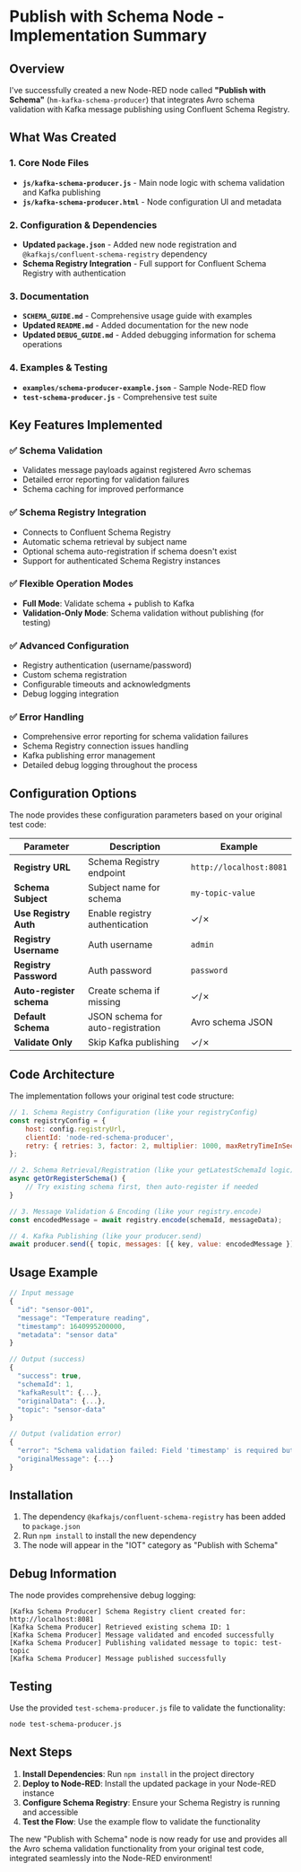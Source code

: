 # Publish with Schema Node - Implementation Summary

## Overview

I've successfully created a new Node-RED node called **"Publish with Schema"** (`hm-kafka-schema-producer`) that integrates Avro schema validation with Kafka message publishing using Confluent Schema Registry.

## What Was Created

### 1. Core Node Files

- **`js/kafka-schema-producer.js`** - Main node logic with schema validation and Kafka publishing
- **`js/kafka-schema-producer.html`** - Node configuration UI and metadata

### 2. Configuration & Dependencies

- **Updated `package.json`** - Added new node registration and `@kafkajs/confluent-schema-registry` dependency
- **Schema Registry Integration** - Full support for Confluent Schema Registry with authentication

### 3. Documentation

- **`SCHEMA_GUIDE.md`** - Comprehensive usage guide with examples
- **Updated `README.md`** - Added documentation for the new node
- **Updated `DEBUG_GUIDE.md`** - Added debugging information for schema operations

### 4. Examples & Testing

- **`examples/schema-producer-example.json`** - Sample Node-RED flow
- **`test-schema-producer.js`** - Comprehensive test suite

## Key Features Implemented

### ✅ Schema Validation
- Validates message payloads against registered Avro schemas
- Detailed error reporting for validation failures
- Schema caching for improved performance

### ✅ Schema Registry Integration
- Connects to Confluent Schema Registry
- Automatic schema retrieval by subject name
- Optional schema auto-registration if schema doesn't exist
- Support for authenticated Schema Registry instances

### ✅ Flexible Operation Modes
- **Full Mode**: Validate schema + publish to Kafka
- **Validation-Only Mode**: Schema validation without publishing (for testing)

### ✅ Advanced Configuration
- Registry authentication (username/password)
- Custom schema registration
- Configurable timeouts and acknowledgments
- Debug logging integration

### ✅ Error Handling
- Comprehensive error reporting for schema validation failures
- Schema Registry connection issues handling
- Kafka publishing error management
- Detailed debug logging throughout the process

## Configuration Options

The node provides these configuration parameters based on your original test code:

| Parameter | Description | Example |
|-----------|-------------|---------|
| **Registry URL** | Schema Registry endpoint | `http://localhost:8081` |
| **Schema Subject** | Subject name for schema | `my-topic-value` |
| **Use Registry Auth** | Enable registry authentication | ✓/✗ |
| **Registry Username** | Auth username | `admin` |
| **Registry Password** | Auth password | `password` |
| **Auto-register schema** | Create schema if missing | ✓/✗ |
| **Default Schema** | JSON schema for auto-registration | Avro schema JSON |
| **Validate Only** | Skip Kafka publishing | ✓/✗ |

## Code Architecture

The implementation follows your original test code structure:

```javascript
// 1. Schema Registry Configuration (like your registryConfig)
const registryConfig = {
    host: config.registryUrl,
    clientId: 'node-red-schema-producer',
    retry: { retries: 3, factor: 2, multiplier: 1000, maxRetryTimeInSecs: 60 }
};

// 2. Schema Retrieval/Registration (like your getLatestSchemaId logic)
async getOrRegisterSchema() {
    // Try existing schema first, then auto-register if needed
}

// 3. Message Validation & Encoding (like your registry.encode)
const encodedMessage = await registry.encode(schemaId, messageData);

// 4. Kafka Publishing (like your producer.send)
await producer.send({ topic, messages: [{ key, value: encodedMessage }] });
```

## Usage Example

```javascript
// Input message
{
  "id": "sensor-001",
  "message": "Temperature reading", 
  "timestamp": 1640995200000,
  "metadata": "sensor data"
}

// Output (success)
{
  "success": true,
  "schemaId": 1,
  "kafkaResult": {...},
  "originalData": {...},
  "topic": "sensor-data"
}

// Output (validation error)
{
  "error": "Schema validation failed: Field 'timestamp' is required but missing",
  "originalMessage": {...}
}
```

## Installation

1. The dependency `@kafkajs/confluent-schema-registry` has been added to `package.json`
2. Run `npm install` to install the new dependency
3. The node will appear in the "IOT" category as "Publish with Schema"

## Debug Information

The node provides comprehensive debug logging:

```
[Kafka Schema Producer] Schema Registry client created for: http://localhost:8081
[Kafka Schema Producer] Retrieved existing schema ID: 1
[Kafka Schema Producer] Message validated and encoded successfully
[Kafka Schema Producer] Publishing validated message to topic: test-topic
[Kafka Schema Producer] Message published successfully
```

## Testing

Use the provided `test-schema-producer.js` file to validate the functionality:

```bash
node test-schema-producer.js
```

## Next Steps

1. **Install Dependencies**: Run `npm install` in the project directory
2. **Deploy to Node-RED**: Install the updated package in your Node-RED instance
3. **Configure Schema Registry**: Ensure your Schema Registry is running and accessible
4. **Test the Flow**: Use the example flow to validate the functionality

The new "Publish with Schema" node is now ready for use and provides all the Avro schema validation functionality from your original test code, integrated seamlessly into the Node-RED environment!
